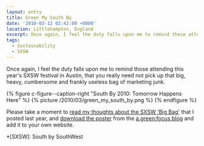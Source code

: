 ```yaml
---
layout: entry
title: Green My South By
date: '2010-03-12 02:42:00 +0000'
location: Littlehampton, England
excerpt: Once again, I feel the duty falls upon me to remind those attending this year's SXSW festival in Austin, that you really need not pick up that big, heavy, cumbersome and frankly useless bag of marketing junk.
tags:
  - Sustainability
  - SXSW
---
```

Once again, I feel the duty falls upon me to remind those attending this year's SXSW festival in Austin, that you really need not pick up that big, heavy, cumbersome and frankly useless bag of marketing junk.

{% figure c-figure--caption-right "South By 2010: Tomorrow Happens Here" %}
{% picture /2010/03/green_my_south_by.png %}
{% endfigure %}

Please take a moment to [read my thoughts about the SXSW 'Big Bag'][1] that I posted last year, and [download the poster][2] from the [a.green:focus blog][3] and add it to your own website.

[1]: /2009/03/nothing_green_about_sxsw
[2]: http://agreenfocus.paulrobertlloyd.com/post/442407174/tomorrowhappenshere
[3]: http://agreenfocus.paulrobertlloyd.com/

*[SXSW]: South by SouthWest
